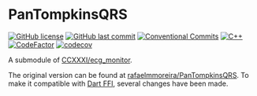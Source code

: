 # PanTompkinsQRS

[![GitHub license](https://img.shields.io/github/license/ccxxxi/PanTompkinsQRS)](LICENSE)
[![GitHub last commit](https://img.shields.io/github/last-commit/ccxxxi/PanTompkinsQRS)](https://github.com/CCXXXI/PanTompkinsQRS/commits)
[![Conventional Commits](https://img.shields.io/badge/Conventional%20Commits-1.0.0-%23FE5196?logo=conventionalcommits&logoColor=white)](https://conventionalcommits.org)
[![C++](https://img.shields.io/badge/C++-00599C?logo=cplusplus)](https://isocpp.org)
[![CodeFactor](https://www.codefactor.io/repository/github/ccxxxi/PanTompkinsQRS/badge)](https://www.codefactor.io/repository/github/ccxxxi/PanTompkinsQRS)
[![codecov](https://codecov.io/github/CCXXXI/PanTompkinsQRS/branch/main/graph/badge.svg?token=4R3wA9cVOv)](https://codecov.io/github/CCXXXI/PanTompkinsQRS)

A submodule of [CCXXXI/ecg_monitor](https://github.com/CCXXXI/ecg_monitor).

The original version can be found at [rafaelmmoreira/PanTompkinsQRS](https://github.com/rafaelmmoreira/PanTompkinsQRS). To make it compatible with [Dart FFI](https://dart.dev/guides/libraries/c-interop), several changes have been made.
